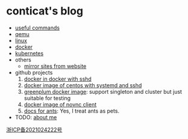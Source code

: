 # conticat's blog

* [useful commands](commands/README.md)
* [qemu](qemu/README.md)
* [linux](linux/README.md)
* [docker](docker/README.md)
* [kubernetes](kubernetes/README.md)
* others
    + [mirror sites from website](mirror.sites.from.website.md)
* github projects
    1. [docker in docker with sshd](https://github.com/ben-wangz/docker-dind-sshd)
    2. [docker image of centos with systemd and sshd](https://github.com/ben-wangz/docker-systemd)
    3. [greenplum docker image](https://github.com/ben-wangz/greenplum-docker):
       support singleton and cluster but just suitable for testing
    4. [docker image of novnc client](https://github.com/ben-wangz/docker-novnc)
    5. [docs for ants](https://github.com/ben-wangz/ant-doc): Yes, I treat ants as pets.
* TODO: [about me](ben.wangz.md)

[浙ICP备2021024222号](https://beian.miit.gov.cn/)
